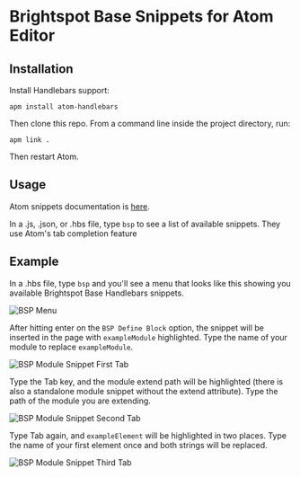 Brightspot Base Snippets for Atom Editor
========================================

Installation
------------

Install Handlebars support:

`apm install atom-handlebars`

Then clone this repo. From a command line inside the project directory, run:

`apm link .`

Then restart Atom.

Usage
-----

Atom snippets documentation is [here](http://flight-manual.atom.io/using-atom/sections/snippets).

In a .js, .json, or .hbs file, type `bsp` to see a list of available snippets. They use Atom's tab completion feature

Example
-------

In a .hbs file, type `bsp` and you'll see a menu that looks like this showing you available Brightspot Base Handlebars snippets.

![BSP Menu](https://cloud.githubusercontent.com/assets/1325345/17699078/a7b14fde-638c-11e6-8c48-a03eacaf6e33.png)

After hitting enter on the `BSP Define Block` option, the snippet will be inserted in the page with `exampleModule` highlighted. Type the name of your module to replace `exampleModule`.

![BSP Module Snippet First Tab](https://cloud.githubusercontent.com/assets/1325345/17699183/5b89aca4-638d-11e6-8022-eaa42e87b92b.png)

Type the Tab key, and the module extend path will be highlighted (there is also a standalone module snippet without the extend attribute). Type the path of the module you are extending.

![BSP Module Snippet Second Tab](https://cloud.githubusercontent.com/assets/1325345/17699103/df4f2c22-638c-11e6-9551-8ed49e65ced7.png)

Type Tab again, and `exampleElement` will be highlighted in two places. Type the name of your first element once and both strings will be replaced.

![BSP Module Snippet Third Tab](https://cloud.githubusercontent.com/assets/1325345/17699108/e8b5f44e-638c-11e6-9370-1246f5f69ddb.png)
